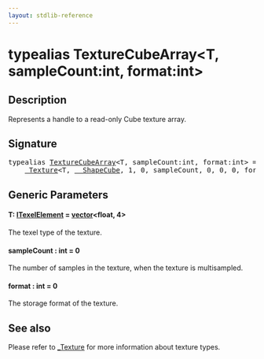 ```yaml
---
layout: stdlib-reference
---
```


# typealias TextureCubeArray\<T, sampleCount:int, format:int\>

## Description

Represents a handle to a read-only Cube texture array.

## Signature

<pre>
<span class='code_keyword'>typealias</span> <a href="texturecubearray-07b.html" class="code_type">TextureCubeArray</a>&lt;T, sampleCount:<span class="code_keyword">int</span>, format:<span class="code_keyword">int</span>&gt; = 
    <a href="0texture-01/index.html" class="code_type">_Texture</a>&lt;T, <a href="0_shapecube-027/index.html" class="code_type">__ShapeCube</a>, 1, 0, sampleCount, 0, 0, 0, format&gt;;
</pre>

## Generic Parameters

####  <a id="typeparam-T"></a>T: [ITexelElement](../interfaces/itexelelement-016/index.html) = [vector](vector/index.html)\<float, 4\>
The texel type of the texture.

####  <a id="decl-sampleCount"></a>sampleCount  : int = 0
The number of samples in the texture, when the texture is multisampled.

####  <a id="decl-format"></a>format  : int = 0
The storage format of the texture.


## See also

Please refer to <span class='code'><a href="0texture-01/index.html" class="code_type">_Texture</a></span> for more information about texture types.


